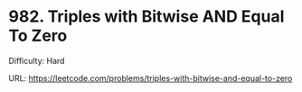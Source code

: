 # 982. Triples with Bitwise AND Equal To Zero

Difficulty: Hard

URL: https://leetcode.com/problems/triples-with-bitwise-and-equal-to-zero

